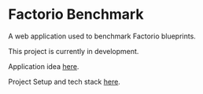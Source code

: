 # Factorio Benchmark

A web application used to benchmark Factorio blueprints.

This project is currently in development.

Application idea [here](/Documentation/ApplicationIdea.md).

Project Setup and tech stack [here](/Documentation/ProjectSetup.md).

